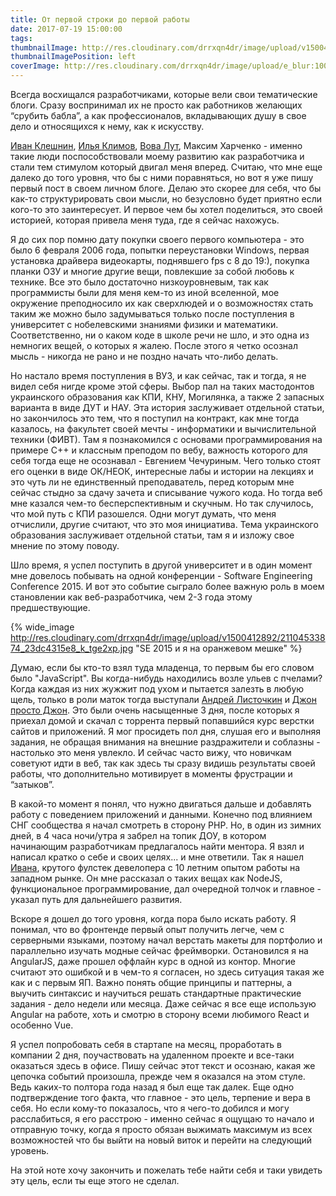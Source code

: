 ```yaml
---
title: От первой строки до первой работы
date: 2017-07-19 15:00:00
tags:
thumbnailImage: http://res.cloudinary.com/drrxqn4dr/image/upload/v1500490651/Facebook-Share-Image_ynrt4t.jpg
thumbnailImagePosition: left
coverImage: http://res.cloudinary.com/drrxqn4dr/image/upload/e_blur:1000/v1500490651/Facebook-Share-Image_ynrt4t.jpg
---
```

Всегда восхищался разработчиками, которые вели свои тематические блоги. Сразу воспринимал их не просто как работников желающих “срубить бабла”, а как профессионалов, вкладывающих душу в свое дело и относящихся к нему, как к искусству.

<!-- more -->

[Иван Клешнин](http://paqmind.com), [Илья Климов](http://smartjs.academy), [Вова Лут](http://lutrocks.herokuapp.com), Максим Харченко - именно такие люди поспособствовали моему развитию как разработчика и стали тем стимулом который двигал меня вперед. Считаю, что мне еще далеко до того уровня, что бы с ними поравняться, но вот я уже пишу первый пост в своем личном блоге. Делаю это скорее для себя, что бы как-то структурировать свои мысли, но безусловно будет приятно если кого-то это заинтересует. И первое чем бы хотел поделиться, это своей историей, которая привела меня туда, где я сейчас нахожусь.

Я до сих пор помню дату покупки своего первого компьютера - это было 6 февраля 2006 года, попытки переустановки Windows, первая установка драйвера видеокарты, поднявшего fps с 8 до 19:), покупка планки ОЗУ и многие другие вещи, повлекшие за собой любовь к технике. Все это было достаточно низкоуровневым, так как программисты были для меня кем-то из иной вселенной, мое окружение преподносило их как сверхлюдей и о возможностях стать таким же можно было задумываться только после поступления в университет с нобелевскими знаниями физики и математики. Соответственно, ни о каком коде в школе речи не шло, и это одна из немногих вещей, о которых я жалею. После этого я четко осознал мысль - никогда не рано и не поздно начать что-либо делать.

Но настало время поступления в ВУЗ, и как сейчас, так и тогда, я не видел себя нигде кроме этой сферы. Выбор пал на таких мастодонтов украинского образования как КПИ, КНУ, Могилянка, а также 2 запасных варианта в виде ДУТ и НАУ. Эта история заслуживает отдельной статьи, но закончилось это тем, что я поступил на контракт, как мне тогда казалось, на факультет своей мечты - информатики и вычислительной техники (ФИВТ). Там я познакомился с основами программирования на примере C++ и классным преподом по вебу, важность которого для себя тогда еще не осознавал - Евгением Чечуриным. Чего только стоят его оценки в виде ОК/НЕОК, интересные лабы и истории на лекциях и это чуть ли не единственный преподаватель, перед которым мне сейчас стыдно за сдачу зачета и списывание чужого кода. Но тогда веб мне казался чем-то бесперспективным и скучным. Но так случилось, что мой путь с КПИ разошелся. Одни могут думать, что меня отчислили, другие считают, что это моя инициатива. Тема украинского образования заслуживает отдельной статьи, там я и изложу свое мнение по этому поводу.

Шло время, я успел поступить в другой университет и в один момент мне довелось побывать на одной конференции - Software Engineering Conference 2015. И вот это событие сыграло более важную роль в моем становлении как веб-разработчика, чем 2-3 года этому предшествующие.

{% wide_image http://res.cloudinary.com/drrxqn4dr/image/upload/v1500412892/21104533874_23dc4315e8_k_tge2xp.jpg "SE 2015 и я на оранжевом мешке" %}

Думаю, если бы кто-то взял туда младенца, то первым бы его словом было "JavaScript". Вы когда-нибудь находились возле ульев с пчелами? Когда каждая из них жужжит под ухом и пытается залезть в любую щель, только в роли маток тогда выступали [Андрей Листочкин](https://twitter.com/listochkin) и [Джон просто Джон](https://twitter.com/sudodoki). Это были очень насыщенные 3 дня, после которых я приехал домой и скачал с торрента первый попавшийся курс верстки сайтов и приложений. Я мог просидеть пол дня, слушая его и выполняя задания, не обращая внимания на внешние раздражители и соблазны - настолько это меня увлекло. И  сейчас часто вижу, что новичкам советуют идти в веб, так как здесь ты сразу видишь результаты своей работы, что дополнительно мотивирует в моменты фрустрации и “затыков”.

В какой-то момент я понял, что нужно двигаться дальше и добавлять работу с поведением приложений и данными. Конечно под влиянием СНГ сообщества я начал смотреть в сторону PHP. Но, в один из зимних дней, в 4 часа ночи/утра я забрел на топик ДОУ, в котором начинающим разработчикам предлагалось найти ментора. Я взял и написал кратко о себе и своих целях... и мне ответили. Так я нашел [Ивана](http://paqmind.com), крутого фулстек девелопера с 10 летним опытом работы на западном рынке. Он мне рассказал о таких вещах как NodeJS, функциональное программирование, дал очередной толчок и главное - указал путь для дальнейшего развития.

Вскоре я дошел до того уровня, когда пора было искать работу. Я понимал, что во фронтенде первый опыт получить легче, чем с серверными языками, поэтому начал верстать макеты для портфолио и параллельно изучать модные сейчас фреймворки. Остановился я на AngularJS, даже прошел оффлайн курс в одной из контор. Многие считают это ошибкой и в чем-то я согласен, но здесь ситуация такая же как и с первым ЯП. Важно понять общие принципы и паттерны, а выучить синтаксис и научиться решать стандартные практические задания - дело недели или месяца. Даже сейчас я все еще использую Angular на работе, хоть и смотрю в сторону всеми любимого React и особенно Vue.

Я успел попробовать себя в стартапе на месяц, проработать в компании 2 дня, поучаствовать на удаленном проекте и все-таки оказаться здесь в офисе. Пишу сейчас этот текст и осознаю, какая же цепочка событий произошла, прежде чем я оказался на этом стуле. Ведь каких-то полтора года назад я был еще так далек. Еще одно подтверждение того факта, что главное - это цель, терпение и вера в себя. Но если кому-то показалось, что я чего-то добился и могу расслабиться, я его расстрою - именно сейчас я ощущаю то начало и отправную точку, когда я просто обязан выжимать максимум из всех возможностей что бы выйти на новый виток и перейти на следующий уровень.

На этой ноте хочу закончить и пожелать тебе найти себя и таки увидеть эту цель, если ты еще этого не сделал.